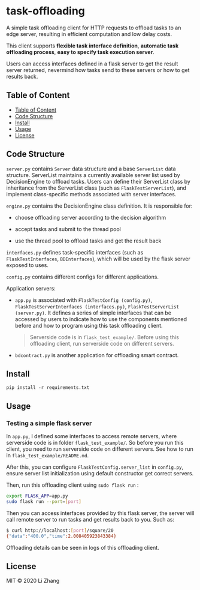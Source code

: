 # task-offloading

A simple task offloading client for HTTP requests to offload tasks to an edge server, resulting in efficient computation and low delay costs.

This client supports **flexible task interface definition**, **automatic task offloading process**,  **easy to specify task execution server**. 

Users can access interfaces defined in a flask server to get the result server returned, nevermind how tasks send to these servers or how to get results back.

## Table of Content

- [Table of Content](#table-of-content)
- [Code Structure](#code-structure)
- [Install](#install)
- [Usage](#usage)
- [License](#license)

## Code Structure

`server.py` contains `Server` data structure and a base `ServerList` data structure. ServerList maintains a currently available server list used by DecisionEngine to offload tasks. Users can define their ServerList class by inheritance from the ServerList class (such as `FlaskTestServerList`), and implement class-specific methods associated with server interfaces.

`engine.py` contains the DecisionEngine class definition. It is responsible for:

- choose offloading server according to the decision algorithm

- accept tasks and submit to the thread pool

- use the thread pool to offload tasks and get the result back

`interfaces.py` defines task-specific interfaces (such as `FlaskTestInterfaces`, `BDInterfaces`), which will be used by the flask server exposed to uses. 

`config.py` contains different configs for different applications.

Application servers:

- `app.py` is associated with `FlaskTestConfig (config.py)`, `FlaskTestServerInterfaces (interfaces.py)`, `FlaskTestServerList (server.py)`. It defines a series of simple interfaces that can be accessed by users to indicate how to use the components mentioned before and how to program using this task offloading client.

  >Serverside code is in `flask_test_example/`. Before using this offloading client, run serverside code on different servers.

- `bdcontract.py` is another application for offloading smart contract.

## Install

```
pip install -r requirements.txt
```

## Usage

### Testing a simple flask server

In `app.py`, I defined some interfaces to access remote servers, where serverside code is in folder `flask_test_example/`. So before you run this client, you need to run serverside code on different servers. See how to run in `flask_test_example/README.md`.

After this, you can configure `FlaskTestConfig.server_list` in `config.py`, ensure server list initialization using default constructor get correct servers.

Then, run this offloading client using `sudo flask run` :

```bash
export FLASK_APP=app.py
sudo flask run --port=[port]
```

Then you can access interfaces provided by this flask server, the server will call remote server to run tasks and get results back to you. Such as:

```bash
$ curl http://localhost:[port]/square/20
{"data":"400.0","time":2.008405923843384}
```

Offloading details can be seen in logs of this offloading client.

## License

MIT © 2020 Li Zhang
